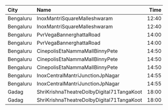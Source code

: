 | City      | Name                                      |  Time | Type        | Price | Capacity | Booked |
| :-------- | :---------------------------------------- | ----: | :---------- | ----: | -------: | -----: |
| Bengaluru | InoxMantriSquareMalleshwaram              | 12:40 | Club        |  180₹ |      125 |      0 |
| Bengaluru | InoxMantriSquareMalleshwaram              | 12:40 | Royal       |  350₹ |        4 |      0 |
| Bengaluru | PvrVegaBannerghattaRoad                   | 14:00 | Classic     |  200₹ |       43 |      3 |
| Bengaluru | PvrVegaBannerghattaRoad                   | 14:00 | Recliner    |  350₹ |        4 |      0 |
| Bengaluru | CinepolisEtaNammaMallBinnyPete            | 14:50 | Normal      |  150₹ |        5 |      0 |
| Bengaluru | CinepolisEtaNammaMallBinnyPete            | 14:50 | Executive   |  150₹ |       41 |      4 |
| Bengaluru | CinepolisEtaNammaMallBinnyPete            | 14:50 | Premium     |  150₹ |       23 |      6 |
| Bengaluru | InoxCentralMantriJunctionJpNagar          | 14:55 | Club        |  220₹ |      105 |      0 |
| Bengaluru | InoxCentralMantriJunctionJpNagar          | 14:55 | Royal       |  350₹ |        2 |      0 |
| Gadag     | ShriKrishnaTheatreDolbyDigital71TangaKoot | 18:00 | Balcony     |  100₹ |      230 |     92 |
| Gadag     | ShriKrishnaTheatreDolbyDigital71TangaKoot | 18:00 | DressCircle |   80₹ |      537 |      0 |